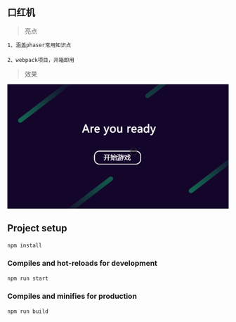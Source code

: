 ## 口红机

> 亮点

``` bash
1、涵盖phaser常用知识点

2、webpack项目，开箱即用
```

> 效果

![最终效果](/demo/demo.gif)

## Project setup
```
npm install
```

### Compiles and hot-reloads for development
```
npm run start
```

### Compiles and minifies for production
```
npm run build
```
